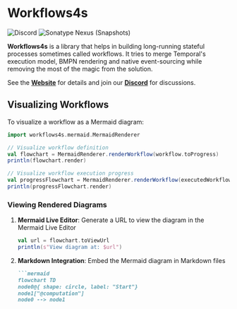 # Workflows4s

![Discord](https://img.shields.io/discord/1240565362601230367?style=flat-square&logo=discord&link=https%3A%2F%2Fbit.ly%2Fbusiness4s-discord)
![Sonatype Nexus (Snapshots)](https://img.shields.io/nexus/s/org.business4s/workflows4s-core_3?server=https%3A%2F%2Foss.sonatype.org&style=flat-square)

**Workflows4s** is a library that helps in building long-running stateful processes sometimes called workflows. It tries
to merge Temporal's execution model, BMPN rendering and native event-sourcing while removing the most of the magic from the
solution.

See the [**Website**](https://business4s.github.io/workflows4s/) for details and join our [**Discord**](https://bit.ly/business4s-discord) for discussions.

## Visualizing Workflows

To visualize a workflow as a Mermaid diagram:

```scala
import workflows4s.mermaid.MermaidRenderer

// Visualize workflow definition
val flowchart = MermaidRenderer.renderWorkflow(workflow.toProgress)
println(flowchart.render)

// Visualize workflow execution progress
val progressFlowchart = MermaidRenderer.renderWorkflow(executedWorkflow.toProgress)
println(progressFlowchart.render)
```

### Viewing Rendered Diagrams

1. **Mermaid Live Editor**: Generate a URL to view the diagram in the Mermaid Live Editor
   ```scala
   val url = flowchart.toViewUrl
   println(s"View diagram at: $url")
   ```

2. **Markdown Integration**: Embed the Mermaid diagram in Markdown files
   ```markdown
   ```mermaid
   flowchart TD
   node0@{ shape: circle, label: "Start"}
   node1["@computation"]
   node0 --> node1
   ```
   ```